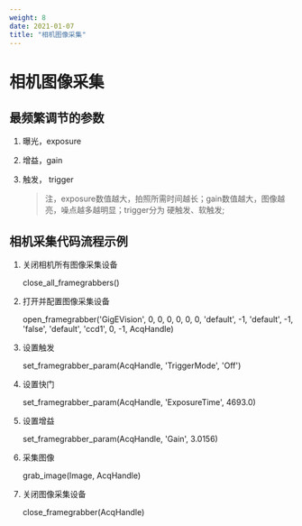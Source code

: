 ```yaml
---
weight: 8
date: 2021-01-07
title: "相机图像采集"
---
```


# 相机图像采集



## 最频繁调节的参数

1. 曝光，exposure

2. 增益，gain

3. 触发， trigger

   > 注，exposure数值越大，拍照所需时间越长；gain数值越大，图像越亮，噪点越多越明显；trigger分为 硬触发、软触发;



## 相机采集代码流程示例

1. 关闭相机所有图像采集设备

   close_all_framegrabbers()

2. 打开并配置图像采集设备

   open_framegrabber('GigEVision', 0, 0, 0, 0, 0, 0, 'default', -1, 'default', -1, 'false', 'default', 'ccd1', 0, -1, AcqHandle)

3. 设置触发

   set_framegrabber_param(AcqHandle, 'TriggerMode', 'Off')

4. 设置快门

   set_framegrabber_param(AcqHandle, 'ExposureTime', 4693.0)

5. 设置增益

   set_framegrabber_param(AcqHandle, 'Gain', 3.0156)

6. 采集图像

   grab_image(Image, AcqHandle)

7. 关闭图像采集设备

   close_framegrabber(AcqHandle)